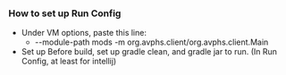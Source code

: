### How to set up Run Config
* Under VM options, paste this line:
    * --module-path mods -m org.avphs.client/org.avphs.client.Main
* Set up Before build, set up gradle clean, and gradle jar to run. (In Run Config, at least for intellij)